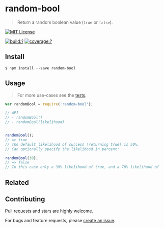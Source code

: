 # random-bool

> Return a random boolean value (`true` or `false`).


[![MIT License](https://img.shields.io/badge/license-MIT_License-green.svg?style=flat-square)](https://github.com/mock-end/random-bool/blob/master/LICENSE)

[![build:?](https://img.shields.io/travis/mock-end/random-bool/master.svg?style=flat-square)](https://travis-ci.org/mock-end/random-bool)
[![coverage:?](https://img.shields.io/coveralls/mock-end/random-bool/master.svg?style=flat-square)](https://coveralls.io/github/mock-end/random-bool)


## Install

```
$ npm install --save random-bool 
```


## Usage

> For more use-cases see the [tests](https://github.com/mock-end/random-bool/blob/master/test/spec/index.js).


```js
var randomBool = require('random-bool');

// API
// - randomBool()
// - randomBool(likelihood)


randomBool(); 
// => true
// The default likelihood of success (returning true) is 50%. 
// Can optionally specify the likelihood in percent:

randomBool(30);
// => false
// In this case only a 30% likelihood of true, and a 70% likelihood of false.
```


## Related




## Contributing

Pull requests and stars are highly welcome.

For bugs and feature requests, please [create an issue](https://github.com/mock-end/random-bool/issues/new).
